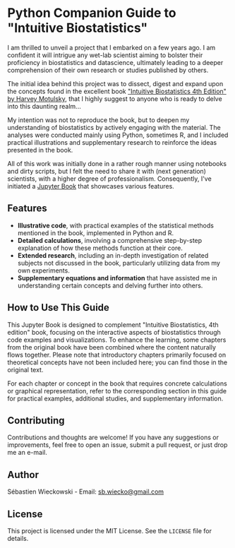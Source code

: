 # Python Companion Guide to "Intuitive Biostatistics"

I am thrilled to unveil a project that I embarked on a few years ago. I am confident it will intrigue any wet-lab scientist aiming to bolster their proficiency in biostatistics and datascience, ultimately leading to a deeper comprehension of their own research or studies published by others.

The initial idea behind this project was to dissect, digest and expand upon the concepts found in the excellent book ["Intuitive Biostatistics 4th Edition" by Harvey Motulsky](https://global.oup.com/ushe/product/intuitive-biostatistics-9780190643560), that I highly suggest to anyone who is ready to delve into this daunting realm...

My intention was not to reproduce the book, but to deepen my understanding of biostatistics by actively engaging with the material. The analyses were conducted mainly using Python, sometimes R, and I included practical illustrations and supplementary research to reinforce the ideas presented in the book.

All of this work was initially done in a rather rough manner using notebooks and dirty scripts, but I felt the need to share it with (next generation) scientists, with a higher degree of professionalism. Consequently, I've initiated a [Jupyter Book](https://jupyterbook.org/) that showcases various features.

## Features

- **Illustrative code**, with practical examples of the statistical methods mentioned in the book, implemented in Python and R.
- **Detailed calculations**, involving a comprehensive step-by-step explanation of how these methods function at their core.
- **Extended research**, including an in-depth investigation of related subjects not discussed in the book, particularly utilizing data from my own experiments.
- **Supplementary equations and information** that have assisted me in understanding certain concepts and delving further into others.

## How to Use This Guide

This Jupyter Book is designed to complement "Intuitive Biostatistics, 4th edition" book, focusing on the interactive aspects of biostatistics through code examples and visualizations. To enhance the learning, some chapters from the original book have been combined where the content naturally flows together.  Please note that introductory chapters primarily focused on theoretical concepts have not been included here; you can find those in the original text.

For each chapter or concept in the book that requires concrete calculations or graphical representation, refer to the corresponding section in this guide for practical examples, additional studies, and supplementary information.

## Contributing

Contributions and thoughts are welcome! If you have any suggestions or improvements, feel free to open an issue, submit a pull request, or just drop me an e-mail.

## Author

Sébastien Wieckowski - Email: sb.wiecko@gmail.com

## License

This project is licensed under the MIT License. See the `LICENSE` file for details.
